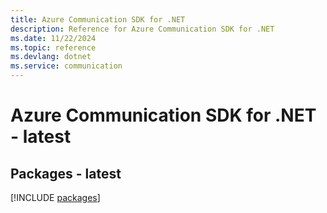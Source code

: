 ```yaml
---
title: Azure Communication SDK for .NET
description: Reference for Azure Communication SDK for .NET
ms.date: 11/22/2024
ms.topic: reference
ms.devlang: dotnet
ms.service: communication
---
```

# Azure Communication SDK for .NET - latest
## Packages - latest
[!INCLUDE [packages](communication-index.md)]